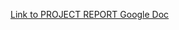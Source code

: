 

[Link to PROJECT REPORT Google Doc](https://docs.google.com/document/d/1TsUo-mdfXMdoPPehlgxRZiSTLE-E8X3bkphJkTsKf4E/edit?usp=sharing)